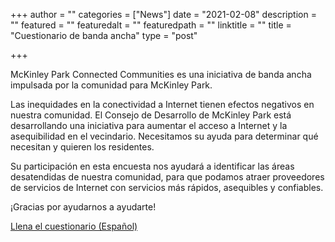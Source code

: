 +++
author = ""
categories = ["News"]
date = "2021-02-08"
description = ""
featured = ""
featuredalt = ""
featuredpath = ""
linktitle = ""
title = "Cuestionario de banda ancha"
type = "post"

+++ 

McKinley Park Connected Communities es una iniciativa de banda ancha impulsada por la comunidad para McKinley Park.

Las inequidades en la conectividad a Internet tienen efectos negativos en nuestra comunidad. El Consejo de Desarrollo de McKinley Park está desarrollando una iniciativa para aumentar el acceso a Internet y la asequibilidad en el vecindario. Necesitamos su ayuda para determinar qué necesitan y quieren los residentes.

Su participación en esta encuesta nos ayudará a identificar las áreas desatendidas de nuestra comunidad, para que podamos atraer proveedores de servicios de Internet con servicios más rápidos, asequibles y confiables.

¡Gracias por ayudarnos a ayudarte!

<a href="https://forms.gle/uLopSw5qdY7s5QcP7">Llena el cuestionario (Español)</a>



